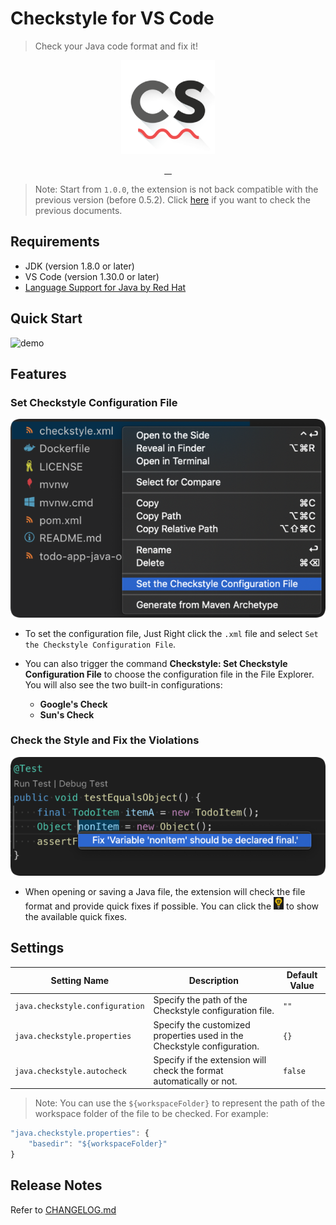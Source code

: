 # Checkstyle for VS Code

> Check your Java code format and fix it!

<p align="center">
  <img src="https://raw.githubusercontent.com/jdneo/vscode-checkstyle/master/resources/icon_checkstyle.png" alt="">
</p>
<p align="center">
  <a href="https://travis-ci.org/jdneo/vscode-checkstyle">
    <img src="https://img.shields.io/travis/jdneo/vscode-checkstyle.svg?style=flat-square" alt="">
  </a>
  <a href="https://lgtm.com/projects/g/jdneo/vscode-checkstyle/alerts">
    <img src="https://img.shields.io/lgtm/alerts/g/jdneo/vscode-checkstyle.svg?style=flat-square" alt="">
  </a>
  <a href="https://marketplace.visualstudio.com/items?itemName=shengchen.vscode-checkstyle">
    <img src="https://img.shields.io/visual-studio-marketplace/d/shengchen.vscode-checkstyle.svg?style=flat-square" alt="">
  </a>
  <a href="https://gitter.im/vscode-checkstyle/Lobby">
    <img src="https://img.shields.io/gitter/room/jdneo/vscode-checkstyle.svg?style=flat-square" alt="">
  </a>
</p>

> Note: Start from `1.0.0`, the extension is not back compatible with the previous version (before 0.5.2). Click [here](https://github.com/jdneo/vscode-checkstyle/tree/v0.5.2) if you want to check the previous documents.

## Requirements
- JDK (version 1.8.0 or later)
- VS Code (version 1.30.0 or later)
- [Language Support for Java by Red Hat](https://marketplace.visualstudio.com/items?itemName=redhat.java)

## Quick Start
![demo](https://raw.githubusercontent.com/jdneo/vscode-checkstyle/master/docs/gifs/demo.gif)

## Features
### Set Checkstyle Configuration File
<p align="center">
  <img src="https://raw.githubusercontent.com/jdneo/vscode-checkstyle/master/docs/imgs/set_config.png" alt="Set Checkstyle Configuration File" />
</p>

- To set the configuration file, Just Right click the `.xml` file and select `Set the Checkstyle Configuration File`.

- You can also trigger the command **Checkstyle: Set Checkstyle Configuration File** to choose the configuration file in the File Explorer. You will also see the two built-in configurations:
  - **Google's Check**
  - **Sun's Check**

### Check the Style and Fix the Violations
<p align="center">
  <img src="https://raw.githubusercontent.com/jdneo/vscode-checkstyle/master/docs/imgs/quick_fix.png" alt="Set Checkstyle Configuration File" />
</p>

- When opening or saving a Java file, the extension will check the file format and provide quick fixes if possible. You can click the ![bulb](https://raw.githubusercontent.com/jdneo/vscode-checkstyle/master/docs/imgs/btn_bulb.png) to show the available quick fixes.

## Settings
| Setting Name | Description | Default Value |
|---|---|---|
| `java.checkstyle.configuration` | Specify the path of the Checkstyle configuration file. | `""` |
| `java.checkstyle.properties` | Specify the customized properties used in the Checkstyle configuration. | `{}` |
| `java.checkstyle.autocheck` | Specify if the extension will check the format automatically or not. | `false` |

> Note: You can use the `${workspaceFolder}` to represent the path of the workspace folder of the file to be checked. For example: 

```javascript
"java.checkstyle.properties": {
    "basedir": "${workspaceFolder}"
}
```

## Release Notes

Refer to [CHANGELOG.md](https://github.com/jdneo/vscode-checkstyle/blob/develop/CHANGELOG.md)
